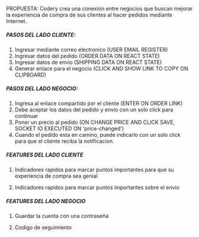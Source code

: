 PROPUESTA:
Codery crea una conexion entre negocios que buscan mejorar la experiencia de compra de sus clientes al hacer pedidos mediante Internet.

##### PASOS DEL LADO CLIENTE:

1. Ingresar mediante correo electronico (USER EMAIL REGISTER)
2. Ingresar datos del pedido (ORDER DATA ON REACT STATE)
3. Ingresar datos de envio (SHIPPING DATA ON REACT STATE)
4. Generar enlace para el negocio (CLICK AND SHOW LINK TO COPY ON CLIPBOARD)

##### PASOS DEL LADO NEGOCIO:

1. Ingresa al enlace compartido por el cliente (ENTER ON ORDER LINK)
2. Debe aceptar los datos del pedido y envio con un solo click para continuar
3. Poner un precio al pedido (ON CHANGE PRICE AND CLICK SAVE, SOCKET IO EXECUTED ON 'price-changed')
4. Cuando el pedido esta en camino, puede indicarlo con un solo click para que el cliente reciba la notificacion.

##### FEATURES DEL LADO CLIENTE

1. Indicadores rapidos para marcar puntos importantes para que su experiencia de compra sea genial

2. Indicadores rapidos para marcar puntos importantes sobre el envio

##### FEATURES DEL LADO NEGOCIO

1. Guardar la cuenta con una contraseña

2. Codigo de seguimiento
